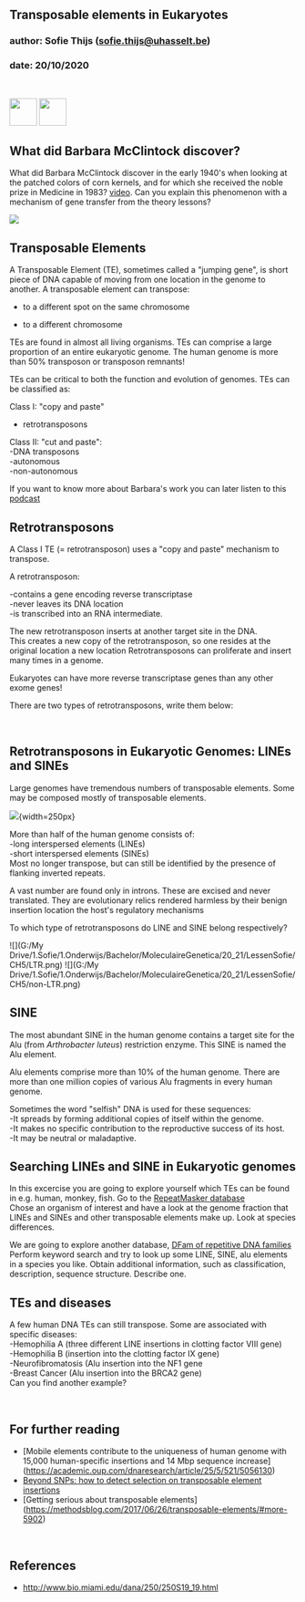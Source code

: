 ## Transposable elements in Eukaryotes
### author: Sofie Thijs (sofie.thijs@uhasselt.be)
### date: 20/10/2020

&nbsp;
&nbsp;
&nbsp;

<img src="https://media3.giphy.com/media/l378k6daOZqRhPNPa/giphy.gif?cid=ecf05e472cxnyarcrfw3fv3xfa7pp33akyl9q97wky9hgqkv&rid=giphy.gif" width="48">
<img src="http://www.bio.miami.edu/dana/pix/glassgem_corn.jpg" width="48">

## What did Barbara McClintock discover?
What did Barbara McClintock discover in the early 1940's when looking at the patched colors of corn kernels, and for which she received the noble prize in Medicine in 1983? [video](https://youtu.be/ZHho1c-EbTY). Can you explain this phenomenon with a mechanism of gene transfer from the theory lessons?

![](https://methodsblog.files.wordpress.com/2017/06/gif_-tes_final.gif?w=250)</center>

## Transposable Elements
A Transposable Element (TE), sometimes called a "jumping gene", is short piece of DNA capable of moving from one location in the genome to another.
A transposable element can transpose:  

- to a different spot on the same chromosome  

- to a different chromosome  

TEs are found in almost all living organisms. TEs can comprise a large proportion of an entire eukaryotic genome. The human genome is more than 50% transposon or transposon remnants!

TEs can be critical to both the function and evolution of genomes.
TEs can be classified as:  

Class I: "copy and paste"  
- retrotransposons

Class II: "cut and paste":  
-DNA transposons  
-autonomous  
-non-autonomous  

If you want to know more about Barbara's work you can later listen to this [podcast](https://www.cshl.edu/dark-matter-genome-pt-1/)


## Retrotransposons

A Class I TE (= retrotransposon) uses a "copy and paste" mechanism to transpose.

A retrotransposon:  

-contains a gene encoding reverse transcriptase  
-never leaves its DNA location  
-is transcribed into an RNA intermediate.  

The new retrotransposon inserts at another target site in the DNA.  
This creates a new copy of the retrotransposon, so one resides at the original location a new location Retrotransposons can proliferate and insert many times in a genome.

Eukaryotes can have more reverse transcriptase genes than any other exome genes!

There are two types of retrotransposons, write them below:  

&nbsp;
&nbsp;


## Retrotransposons in Eukaryotic Genomes: LINEs and SINEs

Large genomes have tremendous numbers of transposable elements. Some may be composed mostly of transposable elements. 

![](http://www.bio.miami.edu/dana/pix/TE_human_genome.png){width=250px}

More than half of the human genome consists of:  
-long interspersed elements (LINEs)  
-short interspersed elements (SINEs)  
Most no longer transpose, but can still be identified by the presence of flanking inverted repeats.

A vast number are found only in introns. These are excised and never translated. They are evolutionary relics rendered harmless by their benign insertion location the host's regulatory mechanisms

To which type of retrotransposons do LINE and SINE belong respectively?  

![](G:/My Drive/1.Sofie/1.Onderwijs/Bachelor/MoleculaireGenetica/20_21/LessenSofie/CH5/LTR.png)
![](G:/My Drive/1.Sofie/1.Onderwijs/Bachelor/MoleculaireGenetica/20_21/LessenSofie/CH5/non-LTR.png)

## SINE
The most abundant SINE in the human genome contains a target site for the Alu (from *Arthrobacter luteus*) restriction enzyme. This SINE is named the Alu element.

Alu elements comprise more than 10% of the human genome.  There are more than one million copies of various Alu fragments in every human genome.

Sometimes the word "selfish" DNA is used for these sequences:    
-It spreads by forming additional copies of itself within the genome.  
-It makes no specific contribution to the reproductive success of its host.  
-It may be neutral or maladaptive.  


## Searching LINEs and SINE in Eukaryotic genomes
In this excercise you are going to explore yourself which TEs can be found in e.g. human, monkey, fish.
Go to the [RepeatMasker database](http://www.repeatmasker.org/genomicDatasets/RMGenomicDatasets.html)  
Chose an organism of interest and have a look at the genome fraction that LINEs and SINEs and other transposable elements make up. Look at species differences.  

We are going to explore another database, [DFam of repetitive DNA families](https://www.dfam.org/home)
Perform keyword search and try to look up some LINE, SINE, alu elements in a species you like.  Obtain additional information, such as classification, description, sequence structure. Describe one.

## TEs and diseases
A few human DNA TEs can still transpose. Some are associated with specific diseases:  
-Hemophilia A (three different LINE insertions in clotting factor VIII gene)  
-Hemophilia B (insertion into the clotting factor IX gene)  
-Neurofibromatosis (Alu insertion into the NF1 gene  
-Breast Cancer (Alu insertion into the BRCA2 gene)  
Can you find another example?

&nbsp;

## For further reading
- [Mobile elements contribute to the uniqueness of human genome with 15,000 human-specific insertions and 14 Mbp sequence increase] (https://academic.oup.com/dnaresearch/article/25/5/521/5056130)
- [Beyond SNPs: how to detect selection on transposable element insertions](https://besjournals.onlinelibrary.wiley.com/doi/full/10.1111/2041-210X.12781)
- [Getting serious about transposable elements] (https://methodsblog.com/2017/06/26/transposable-elements/#more-5902)


&nbsp;
&nbsp;
&nbsp;


## References
- http://www.bio.miami.edu/dana/250/250S19_19.html

&nbsp;
&nbsp;
&nbsp;

